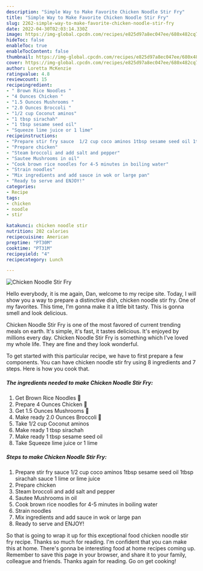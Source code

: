 ```yaml
---
description: "Simple Way to Make Favorite Chicken Noodle Stir Fry"
title: "Simple Way to Make Favorite Chicken Noodle Stir Fry"
slug: 2262-simple-way-to-make-favorite-chicken-noodle-stir-fry
date: 2022-04-30T02:03:14.330Z
image: https://img-global.cpcdn.com/recipes/e825d97a8ec047ee/680x482cq70/chicken-noodle-stir-fry-recipe-main-photo.jpg
hideToc: false
enableToc: true
enableTocContent: false
thumbnail: https://img-global.cpcdn.com/recipes/e825d97a8ec047ee/680x482cq70/chicken-noodle-stir-fry-recipe-main-photo.jpg
cover: https://img-global.cpcdn.com/recipes/e825d97a8ec047ee/680x482cq70/chicken-noodle-stir-fry-recipe-main-photo.jpg
author: Loretta McKenzie
ratingvalue: 4.8
reviewcount: 15
recipeingredient:
- " Brown Rice Noodles "
- "4 Ounces Chicken "
- "1.5 Ounces Mushrooms "
- "2.0 Ounces Broccoli "
- "1/2 cup Coconut aminos"
- "1 tbsp sirachah"
- "1 tbsp sesame seed oil"
- "Squeeze lime juice or 1 lime"
recipeinstructions:
- "Prepare stir fry sauce  1/2 cup coco aminos 1tbsp sesame seed oil 1tbsp sirachah sauce 1 lime or lime juice"
- "Prepare chicken"
- "Steam broccoli and add salt and pepper"
- "Sautee Mushrooms in oil"
- "Cook brown rice noodles for 4-5 minutes in boiling water"
- "Strain noodles"
- "Mix ingredients and add sauce in wok or large pan"
- "Ready to serve and ENJOY!"
categories:
- Recipe
tags:
- chicken
- noodle
- stir

katakunci: chicken noodle stir 
nutrition: 202 calories
recipecuisine: American
preptime: "PT30M"
cooktime: "PT31M"
recipeyield: "4"
recipecategory: Lunch

---
```



![Chicken Noodle Stir Fry](https://img-global.cpcdn.com/recipes/e825d97a8ec047ee/680x482cq70/chicken-noodle-stir-fry-recipe-main-photo.jpg)

Hello everybody, it is me again, Dan, welcome to my recipe site. Today, I will show you a way to prepare a distinctive dish, chicken noodle stir fry. One of my favorites. This time, I'm gonna make it a little bit tasty. This is gonna smell and look delicious.



Chicken Noodle Stir Fry is one of the most favored of current trending meals on earth. It's simple, it's fast, it tastes delicious. It's enjoyed by millions every day. Chicken Noodle Stir Fry is something which I've loved my whole life. They are fine and they look wonderful.


To get started with this particular recipe, we have to first prepare a few components. You can have chicken noodle stir fry using 8 ingredients and 7 steps. Here is how you cook that.

<!--inarticleads1-->

##### The ingredients needed to make Chicken Noodle Stir Fry:

1. Get  Brown Rice Noodles 🌾
1. Prepare 4 Ounces Chicken 🍗
1. Get 1.5 Ounces Mushrooms 🍄
1. Make ready 2.0 Ounces Broccoli 🥦
1. Take 1/2 cup Coconut aminos
1. Make ready 1 tbsp sirachah
1. Make ready 1 tbsp sesame seed oil
1. Take Squeeze lime juice or 1 lime




<!--inarticleads2-->

##### Steps to make Chicken Noodle Stir Fry:

1. Prepare stir fry sauce  1/2 cup coco aminos 1tbsp sesame seed oil 1tbsp sirachah sauce 1 lime or lime juice
1. Prepare chicken
1. Steam broccoli and add salt and pepper
1. Sautee Mushrooms in oil
1. Cook brown rice noodles for 4-5 minutes in boiling water
1. Strain noodles
1. Mix ingredients and add sauce in wok or large pan
1. Ready to serve and ENJOY!



So that is going to wrap it up for this exceptional food chicken noodle stir fry recipe. Thanks so much for reading. I'm confident that you can make this at home. There's gonna be interesting food at home recipes coming up. Remember to save this page in your browser, and share it to your family, colleague and friends. Thanks again for reading. Go on get cooking!
